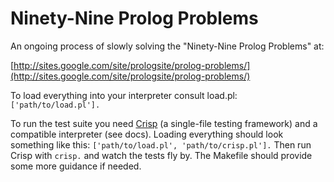 # Ninety-Nine Prolog Problems

An ongoing process of slowly solving the "Ninety-Nine Prolog Problems" at:

[http://sites.google.com/site/prologsite/prolog-problems/](http://sites.google.com/site/prologsite/prolog-problems/)

To load everything into your interpreter consult load.pl: `['path/to/load.pl'].`

To run the test suite you need [Crisp](https://github.com/khueue/crisp) (a single-file testing framework) and a compatible interpreter (see docs). Loading everything should look something like this: `['path/to/load.pl', 'path/to/crisp.pl'].` Then run Crisp with `crisp.` and watch the tests fly by. The Makefile should provide some more guidance if needed.
